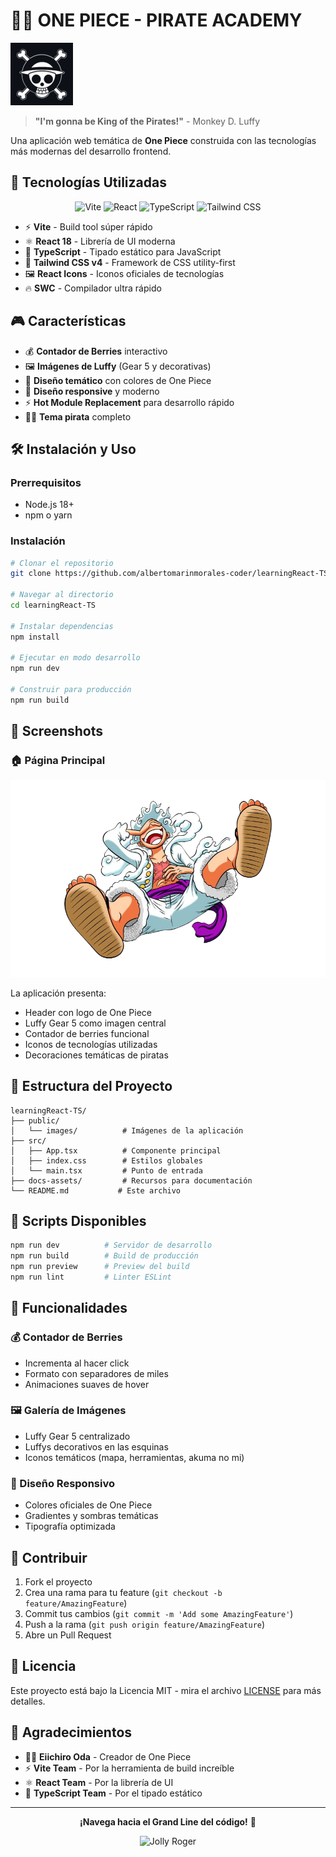 # 🏴‍☠️ ONE PIECE - PIRATE ACADEMY

![One Piece Banner](./docs-assets/assets/images/logo.png)

> **"I'm gonna be King of the Pirates!"** - Monkey D. Luffy

Una aplicación web temática de **One Piece** construida con las tecnologías más modernas del desarrollo frontend.

## 🚀 Tecnologías Utilizadas

<div align="center">

![Vite](https://img.shields.io/badge/Vite-646CFF?style=for-the-badge&logo=vite&logoColor=white)
![React](https://img.shields.io/badge/React-61DAFB?style=for-the-badge&logo=react&logoColor=black)
![TypeScript](https://img.shields.io/badge/TypeScript-3178C6?style=for-the-badge&logo=typescript&logoColor=white)
![Tailwind CSS](https://img.shields.io/badge/Tailwind_CSS-06B6D4?style=for-the-badge&logo=tailwindcss&logoColor=white)

</div>

- ⚡ **Vite** - Build tool súper rápido
- ⚛️ **React 18** - Librería de UI moderna
- 🔷 **TypeScript** - Tipado estático para JavaScript
- 🎨 **Tailwind CSS v4** - Framework de CSS utility-first
- 🖼️ **React Icons** - Iconos oficiales de tecnologías
- 🔥 **SWC** - Compilador ultra rápido

## 🎮 Características

- 💰 **Contador de Berries** interactivo
- 🖼️ **Imágenes de Luffy** (Gear 5 y decorativas)
- 🎨 **Diseño temático** con colores de One Piece
- 📱 **Diseño responsive** y moderno
- ⚡ **Hot Module Replacement** para desarrollo rápido
- 🏴‍☠️ **Tema pirata** completo

## 🛠️ Instalación y Uso

### Prerrequisitos
- Node.js 18+ 
- npm o yarn

### Instalación

```bash
# Clonar el repositorio
git clone https://github.com/albertomarinmorales-coder/learningReact-TS.git

# Navegar al directorio
cd learningReact-TS

# Instalar dependencias
npm install

# Ejecutar en modo desarrollo
npm run dev

# Construir para producción
npm run build
```

## 📸 Screenshots

### 🏠 Página Principal
![Screenshot Principal](./docs-assets/assets/images/luffyG5.png)

La aplicación presenta:
- Header con logo de One Piece
- Luffy Gear 5 como imagen central
- Contador de berries funcional
- Iconos de tecnologías utilizadas
- Decoraciones temáticas de piratas

## 📁 Estructura del Proyecto

```
learningReact-TS/
├── public/
│   └── images/          # Imágenes de la aplicación
├── src/
│   ├── App.tsx          # Componente principal
│   ├── index.css        # Estilos globales
│   └── main.tsx         # Punto de entrada
├── docs-assets/         # Recursos para documentación
└── README.md           # Este archivo
```

## 🎯 Scripts Disponibles

```bash
npm run dev          # Servidor de desarrollo
npm run build        # Build de producción
npm run preview      # Preview del build
npm run lint         # Linter ESLint
```

## 🌊 Funcionalidades

### 💰 Contador de Berries
- Incrementa al hacer click
- Formato con separadores de miles
- Animaciones suaves de hover

### 🖼️ Galería de Imágenes
- Luffy Gear 5 centralizado
- Luffys decorativos en las esquinas
- Iconos temáticos (mapa, herramientas, akuma no mi)

### 🎨 Diseño Responsivo
- Colores oficiales de One Piece
- Gradientes y sombras temáticas
- Tipografía optimizada

## 🤝 Contribuir

1. Fork el proyecto
2. Crea una rama para tu feature (`git checkout -b feature/AmazingFeature`)
3. Commit tus cambios (`git commit -m 'Add some AmazingFeature'`)
4. Push a la rama (`git push origin feature/AmazingFeature`)
5. Abre un Pull Request

## 📄 Licencia

Este proyecto está bajo la Licencia MIT - mira el archivo [LICENSE](LICENSE) para más detalles.

## 🙏 Agradecimientos

- 🏴‍☠️ **Eiichiro Oda** - Creador de One Piece
- ⚡ **Vite Team** - Por la herramienta de build increíble
- ⚛️ **React Team** - Por la librería de UI
- 🔷 **TypeScript Team** - Por el tipado estático

---

<div align="center">

**¡Navega hacia el Grand Line del código!** 🌊

![Jolly Roger](https://img.shields.io/badge/🏴‍☠️-PIRATE-red?style=for-the-badge)

</div>
